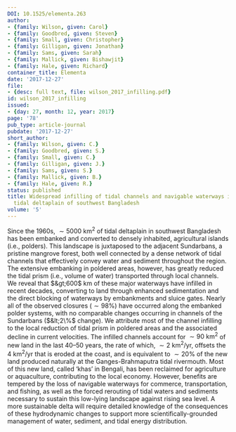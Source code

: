 ```yaml
---
DOI: 10.1525/elementa.263
author:
- {family: Wilson, given: Carol}
- {family: Goodbred, given: Steven}
- {family: Small, given: Christopher}
- {family: Gilligan, given: Jonathan}
- {family: Sams, given: Sarah}
- {family: Mallick, given: Bishawjit}
- {family: Hale, given: Richard}
container_title: Elementa
date: '2017-12-27'
file:
- {desc: full text, file: wilson_2017_infilling.pdf}
id: wilson_2017_infilling
issued:
- {day: 27, month: 12, year: 2017}
page: '78'
pub_type: article-journal
pubdate: '2017-12-27'
short_author:
- {family: Wilson, given: C.}
- {family: Goodbred, given: S.}
- {family: Small, given: C.}
- {family: Gilligan, given: J.}
- {family: Sams, given: S.}
- {family: Mallick, given: B.}
- {family: Hale, given: R.}
status: published
title: Widespread infilling of tidal channels and navigable waterways in human-modified
  tidal deltaplain of southwest Bangladesh
volume: '5'
---
```

Since the 1960s, $\sim 5000~\text{km}^2$ of tidal deltaplain in southwest Bangladesh has been embanked and converted to densely inhabited, agricultural islands (i.e., polders). This landscape is juxtaposed to the adjacent Sundarbans, a pristine mangrove forest, both well connected by a dense network of tidal channels that effectively convey water and sediment throughout the region. The extensive embanking in poldered areas, however, has greatly reduced the tidal prism (i.e., volume of water) transported through local channels. We reveal that $&gt;600$&#160;km of these major waterways have infilled in recent decades, converting to land through enhanced sedimentation and the direct blocking of waterways by embankments and sluice gates. Nearly all of the observed closures ($\sim 98\%$) have occurred along the embanked polder systems, with no comparable changes occurring in channels of the Sundarbans ($&lt;2\%$ change). We attribute most of the channel infilling to the local reduction of tidal prism in poldered areas and the associated decline in current velocities. The infilled channels account for $\sim 90~\text{km}^2$ of new land in the last 40&#8211;50 years, the rate of which, $\sim 2~\text{km}^2/\text{yr}$, offsets the $4~\text{km}^2/\text{yr}$ that is eroded at the coast, and is equivalent to $\sim 20\%$ of the new land produced naturally at the Ganges-Brahmaputra tidal rivermouth. Most of this new land, called &#8216;khas&#8217; in Bengali, has been reclaimed for agriculture or aquaculture, contributing to the local economy. However, benefits are tempered by the loss of navigable waterways for commerce, transportation, and fishing, as well as the forced rerouting of tidal waters and sediments necessary to sustain this low-lying landscape against rising sea level. A more sustainable delta will require detailed knowledge of the consequences of these hydrodynamic changes to support more scientifically-grounded management of water, sediment, and tidal energy distribution.
